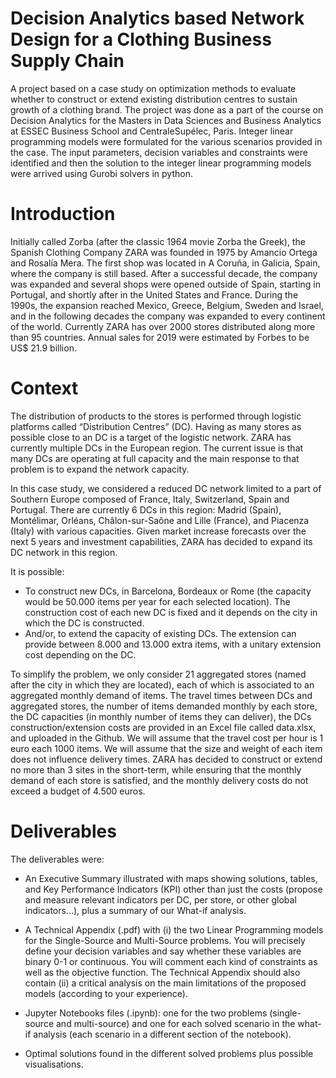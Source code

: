 # Decision Analytics based Network Design for a Clothing Business Supply Chain
A project based on a case study on optimization methods to evaluate whether to construct or extend existing distribution centres to sustain growth of a clothing brand. The project was done as a part of the course on Decision Analytics for the Masters in Data Sciences and Business Analytics at ESSEC Business School and CentraleSupélec, Paris. Integer linear programming models were formulated for the various scenarios provided in the case. The input parameters, decision variables and constraints were identified and then the solution to the integer linear programming models were arrived using Gurobi solvers in python. 

# Introduction
Initially called Zorba (after the classic 1964 movie Zorba the Greek), the Spanish Clothing Company ZARA was founded in 1975 by Amancio Ortega and Rosalía Mera. The first shop was located in A Coruña, in Galicia, Spain, where the company is still based. After a successful decade, the company was expanded and several shops were opened outside of Spain, starting in Portugal, and shortly after in the United States and France. During the 1990s, the expansion reached Mexico, Greece, Belgium, Sweden and Israel, and in the following decades the company was expanded to every continent of the world. Currently ZARA has over 2000 stores distributed along more than 95 countries. Annual sales for 2019 were estimated by Forbes to be US$ 21.9 billion.

# Context
The distribution of products to the stores is performed through logistic platforms called “Distribution Centres” (DC). Having as many stores as possible close to an DC is a target of the logistic network. ZARA has currently multiple DCs in the European region. The current issue is that many DCs are operating at full capacity and the main response to that problem is to expand the network capacity.

In this case study, we considered a reduced DC network limited to a part of Southern Europe composed of France, Italy, Switzerland, Spain and Portugal.
There are currently 6 DCs in this region: Madrid (Spain), Montélimar, Orléans, Châlon-sur-Saône and Lille (France), and Piacenza (Italy) with various capacities.
Given market increase forecasts over the next 5 years and investment capabilities, ZARA has decided to expand its DC network in this region. 

It is possible:
- To construct new DCs, in Barcelona, Bordeaux or Rome (the capacity would be 50.000 items per year for each selected location). The construction cost of each new DC is fixed and it depends on the city in which the DC is constructed.
- And/or, to extend the capacity of existing DCs. The extension can provide between 8.000 and 13.000 extra items, with a unitary extension cost depending on the DC.

To simplify the problem, we only consider 21 aggregated stores (named after the city in which they are located), each of which is associated to an aggregated monthly demand of items. The travel times between DCs and aggregated stores, the number of items demanded monthly by each store, the DC capacities (in monthly number of items they can deliver), the DCs construction/extension costs are provided in an Excel file called data.xlsx, and uploaded in the Github. We will assume that the travel cost per hour is 1 euro each 1000 items. We will assume that the size and weight of each item does not influence delivery times. ZARA has decided to construct or extend no more than 3 sites in the short-term, while ensuring that the monthly demand of each store is satisfied, and the monthly delivery costs do not exceed a budget of 4.500 euros.

# Deliverables
The deliverables were:

- An Executive Summary illustrated with maps showing solutions, tables, and Key Performance Indicators (KPI) other than just the costs (propose and measure relevant indicators per DC, per store, or other global indicators…), plus a summary of our What-if analysis.

- A Technical Appendix (.pdf) with (i) the two Linear Programming models for the Single-Source and Multi-Source problems. You will precisely define your decision variables and say whether these variables are binary 0-1 or continuous. You will comment each kind of constraints as well as the objective function. The Technical Appendix should also contain (ii) a critical analysis on the main limitations of the proposed models (according to your experience).

- Jupyter Notebooks files (.ipynb): one for the two problems (single-source and multi-source) and one for each solved scenario in the what-if analysis (each scenario in a different section of the notebook).

- Optimal solutions found in the different solved problems plus possible visualisations.
